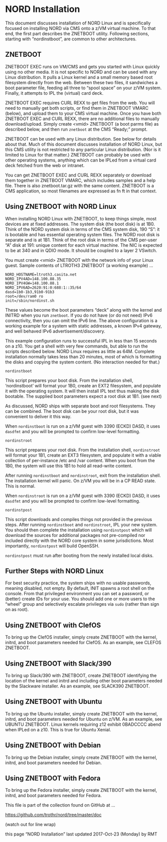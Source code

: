 # ﻿NORD Installation

This document discusses installation of NORD Linux 
and is specifically focused on installing NORD via CMS 
onto a z/VM virtual machine. To that end, the first part describes 
the ZNETBOOT utility. Following sections, starting with “nordinstboot”, 
are common to other architectures. 

## ZNETBOOT

ZNETBOOT EXEC runs on VM/CMS and gets you started with Linux quickly 
using no other media. It is not specific to NORD and can be used with 
any Linux distribution. It pulls a Linux kernel and a small memory based 
root filesystem directly from the web. Between these two files, 
it sandwiches a boot parameter file, feeding all three  to “spool space” 
on your z/VM system. Finally, it attempts to IPL the (virtual) card deck. 

ZNETBOOT EXEC requires CURL REXX to get files from the web. 
You will need to manually get both scripts, or find them in ZNETBOOT VMARC 
(below), and upload them to your CMS virtual machine. Once you have 
both ZNETBOOT EXEC and CURL REXX, there are no additional files 
to manually download/upload. Simply create \<vmid\> ZNETBOOT 
(a boot parms file) as described below, and then run `znetboot` 
at the CMS “Ready;” prompt. 

ZNETBOOT can be used with any Linux distribution. 
See below for details about that. Much of this document discusses 
installation of NORD Linux, but this CMS utility is not restricted to 
any particular Linux distribution. (Nor is it limited to Linux 
for that matter.) ZNETBOOT can probably be used with other 
operating systems, anything which can be IPLed from a virtual 
card deck fetched from the web or intranet. 


You can get ZNETBOOT EXEC and CURL REXX separately or download them 
together in ZNETBOOT VMARC, which includes samples and a help file. 
There is also znetboot.tar.gz with the same content. ZNETBOOT is 
a CMS application, so most filenames are expressed as fn ft in that context. 


## Using ZNETBOOT with NORD Linux

When installing NORD Linux with ZNETBOOT, to keep things simple, 
most devices are at fixed addresses. The system disk (the boot disk) 
is at 1B0. Think of the NORD system disk in terms of the CMS system disk, 
190 “S”: it is bootable and has essential operating system files. 
The NORD root disk is separate and is at 1B1. Think of the root disk 
in terms of the CMS per-user “A” disk at 191: unique content 
for each virtual machine. The NIC is expected to be at 340 
and in QDIO mode. It should be coupled to a layer 2 VSwitch.


You must create \<vmid\> ZNETBOOT with the network info of your Linux 
guest. Sample contents of LTROTH3 ZNETBOOT (a working example) …

    NORD_HOSTNAME=ltroth3.casita.net
    NORD_IPV4AD=148.100.88.35
    NORD_IPV4GW=148.100.88.1
    NORD_IPV6AD=2620:91:0:688:1::35/64
    dasd=1b0-1b3,91b0-91b3
    root=/dev/ram0 ro
    init=/sbin/nordinst.sh

These values become the boot parameters “deck” along with the kernel 
and INITRD when you run `znetboot`. If you do not have (or do not need) 
IPv6 connectivity, then you can omit the IPv6 line. The above configuration 
is a working example for a system with static addresses, a known 
IPv4 gateway, and well behaved IPv6 advertisement/discovery.

This example configuration runs to successful IPL in less than 15 seconds 
on a z10. You get a shell with very few commands, but able to run 
the scripts described below. NORD Linux requires as little as 64M. 
Complete installation normally takes less than 20 minutes, 
most of which is formatting the disks and copying the system content. 
(No interaction needed for that.)


    nordinstboot

This script prepares your boot disk. 
From the installation shell, ‘nordinstboot’ will format your 1B0, 
create an EXT2 filesystem, and populate it with the operating system. 
It will then install IPL text thus making the disk bootable. 
The supplied boot parameters expect a root disk at 1B1. (see next)

As discussed, NORD ships with separate boot and root filesystems. 
They can be combined. The boot disk can be your root disk, 
but it was convenient to deliver it this way.

When `nordinstboot` is run on a z/VM guest with 3390 (ECKD) DASD, 
it uses `dasdfmt` and you will be prompted to confirm low-level formatting.


    nordinstroot

This script prepares your root disk. 
From the installation shell, `nordinstroot` will format your 1B1, 
create an EXT3 filesystem, and populate it with a viable collection of 
per-instance /etc and /var content. When you boot from the 1B0, 
the system will use this 1B1 to hold all read-write content. 

After running `nordinstboot` and `nordinstroot`, exit from the 
installation shell. The installation kernel will panic. 
On z/VM you will be in a CP READ state. This is normal. 

When `nordinstroot` is run on a z/VM guest with 3390 (ECKD) DASD, 
it uses `dasdfmt` and you will be prompted to confirm low-level formatting.


    nordinstpost

This script downloads and compiles things not provided in the previous steps.
After running `nordinstboot` and `nordinstroot`, IPL your new system. 
You should then complete the installation using `nordinstpost` 
which will download the sources for additional packages 
not pre-compiled nor included directly with the NORD core system 
in some jurisdictions. Most importantly, `nordinstpost` will build OpenSSH.

`nordinstpost` must run after booting from the newly installed local disks.


## Further Steps with NORD Linux

For best security practice, the system ships with no usable passwords, 
meaning disabled, not empty. By default, INIT spawns a root shell 
on the console. From that privileged environment you can set a password, 
or (better) create IDs for your use. You should add one or more users 
to the “wheel” group and selectively escalate privileges via `sudo` 
(rather than sign on as root).


## Using ZNETBOOT with ClefOS

To bring up the ClefOS installer, simply create <vmid> ZNETBOOT 
with the kernel, initrd, and boot parameters needed for ClefOS. 
As an example, see CLEFOS ZNETBOOT.


## Using ZNETBOOT with Slack/390

To bring up Slack/390 with ZNETBOOT, create <vmid> ZNETBOOT 
identifying the location of the kernel and initrd and including 
other boot parameters needed by the Slackware installer. 
As an example, see SLACK390 ZNETBOOT. 


## Using ZNETBOOT with Ubuntu

To bring up the Ubuntu installer, simply create <vmid> ZNETBOOT 
with the kernel, initrd, and boot parameters needed for Ubuntu on z/VM. 
As an example, see UBUNTU ZNETBOOT. Linux kernels requiring z12 
exhibit 0BADCCCC abend when IPLed on a z10. This is true for Ubuntu Xenial.


## Using ZNETBOOT with Debian

To bring up the Debian installer, simply create <vmid> ZNETBOOT 
with the kernel, initrd, and boot parameters needed for Debian. 


## Using ZNETBOOT with Fedora

To bring up the Fedora installer, simply create <vmid> ZNETBOOT 
with the kernel, initrd, and boot parameters needed for Fedora. 



This file is part of the collection found on GitHub at …

https://github.com/trothr/nord/tree/master/doc

(watch out for line wrap)








this page “NORD Installation” last updated 2017-Oct-23 (Monday) by RMT


